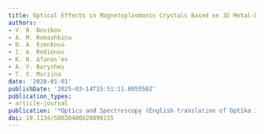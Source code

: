 ```yaml
---
title: Optical Effects in Magnetoplasmonic Crystals Based on 1D Metal-Dielectric Lattice
authors:
- V. B. Novikov
- A. M. Romashkina
- D. A. Ezenkova
- I. A. Rodionov
- K. N. Afanas’ev
- A. V. Baryshev
- T. V. Murzina
date: '2020-01-01'
publishDate: '2025-03-14T15:51:11.805558Z'
publication_types:
- article-journal
publication: '*Optics and Spectroscopy (English translation of Optika i Spektroskopiya)*'
doi: 10.1134/S0030400X20090155
---
```

